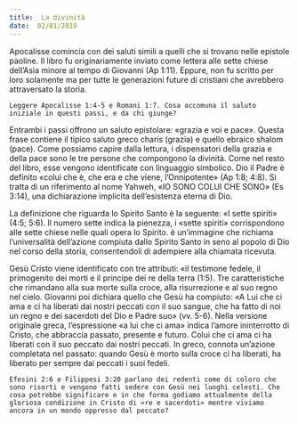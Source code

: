 ```yaml
---
title:  La divinità
date:  02/01/2019
---
```


Apocalisse comincia con dei saluti simili a quelli che si trovano nelle epistole paoline. Il libro fu originariamente inviato come lettera alle sette chiese dell’Asia minore al tempo di Giovanni (Ap 1:11). Eppure, non fu scritto per loro solamente ma per tutte le generazioni future di cristiani che avrebbero attraversato la storia.

`Leggere Apocalisse 1:4-5 e Romani 1:7. Cosa accomuna il saluto iniziale in questi passi, e da chi giunge?`

Entrambi i passi offrono un saluto epistolare: «grazia e voi e pace». Questa frase contiene il tipico saluto greco charis (grazia) e quello ebraico shalom (pace). Come possiamo capire dalla lettura, i dispensatori della grazia e della pace sono le tre persone che compongono la divinità. Come nel resto del libro, esse vengono identificate con linguaggio simbolico. Dio il Padre è definito «colui che è, che era e che viene, l’Onnipotente» (Ap 1:8; 4:8). Si tratta di un riferimento al nome Yahweh, «IO SONO COLUI CHE SONO» (Es 3:14), una dichiarazione implicita dell’esistenza eterna di Dio.

La definizione che riguarda lo Spirito Santo è la seguente: «I sette spiriti» (4:5; 5:6). Il numero sette indica la pienezza, i «sette spiriti» corrispondono alle sette chiese nelle quali opera lo Spirito. è un’immagine che richiama l’universalità dell’azione compiuta dallo Spirito Santo in seno al popolo di Dio nel corso della storia, consentendoli di adempiere alla chiamata ricevuta.

Gesù Cristo viene identificato con tre attributi: «il testimone fedele, il primogenito dei morti e il principe dei re della terra (1:5). Tre caratteristiche che rimandano alla sua morte sulla croce, alla risurrezione e al suo regno nel cielo. Giovanni poi dichiara quello che Gesù ha compiuto: «A Lui che ci ama e ci ha liberati dai nostri peccati con il suo sangue, che ha fatto di noi un regno e dei sacerdoti del Dio e Padre suo» (vv. 5-6). Nella versione originale greca, l’espressione «a lui che ci ama» indica l’amore ininterrotto di Cristo, che abbraccia passato, presente e futuro. Colui che ci ama ci ha liberati con il suo peccato dai nostri peccati. In greco, connota un’azione completata nel passato: quando Gesù è morto sulla croce ci ha liberati, ha liberato per sempre dai peccati i suoi fedeli.

`Efesini 2:6 e Filippesi 3:20 parlano dei redenti come di coloro che sono risorti e vengono fatti sedere con Gesù nei luoghi celesti. Che cosa potrebbe significare e in che forma godiamo attualmente della gloriosa condizione in Cristo di «re e sacerdoti» mentre viviamo ancora in un mondo oppresso dal peccato?`